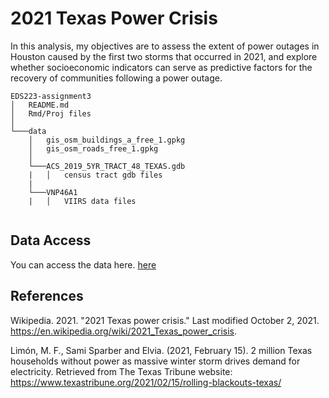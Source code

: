 # 2021 Texas Power Crisis

In this analysis, my objectives are to assess the extent of power outages in Houston caused by the first two storms that occurred in 2021, and explore whether socioeconomic indicators can serve as predictive factors for the recovery of communities following a power outage.

```         
EDS223-assignment3
│   README.md
│   Rmd/Proj files    
│
└───data
    │   gis_osm_buildings_a_free_1.gpkg
    │   gis_osm_roads_free_1.gpkg
    │
    └───ACS_2019_5YR_TRACT_48_TEXAS.gdb
    |   │   census tract gdb files
    |
    └───VNP46A1
    |   │   VIIRS data files
    
```

## Data Access

You can access the data here. [here](https://drive.google.com/file/d/1bTk62xwOzBqWmmT791SbYbHxnCdjmBtw/view?usp=sharing)

## References

Wikipedia. 2021. "2021 Texas power crisis." Last modified October 2, 2021. <https://en.wikipedia.org/wiki/2021_Texas_power_crisis>.

Limón, M. F., Sami Sparber and Elvia. (2021, February 15). 2 million Texas households without power as massive winter storm drives demand for electricity. Retrieved from The Texas Tribune website: <https://www.texastribune.org/2021/02/15/rolling-blackouts-texas/>
